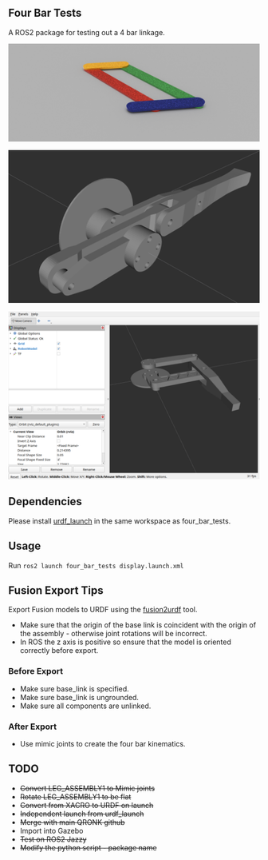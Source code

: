 ## Four Bar Tests

A ROS2 package for testing out a 4 bar linkage.

![Alt text](./images/4Bar-Top.png "Four Bar Linkage CAD")

![Alt text](./images/Leg-Assembly.png "Qronk_leg in RVIZ")

![Alt text](./images/Jazzy.png "Latest design running on ROS2 Jazzy")

## Dependencies

Please install [urdf_launch](https://github.com/ros/urdf_launch) in the same workspace as four_bar_tests.

## Usage

Run ```ros2 launch four_bar_tests display.launch.xml```

## Fusion Export Tips
Export Fusion models to URDF using the [fusion2urdf](https://github.com/16cra40/fusion2urdf) tool.
* Make sure that the origin of the base link is coincident with the origin of the assembly - otherwise joint rotations will be incorrect.
* In ROS the z axis is positive so ensure that the model is oriented correctly before export.
### Before Export
* Make sure base_link is specified.
* Make sure base_link is ungrounded.
* Make sure all components are unlinked.

### After Export
* Use mimic joints to create the four bar kinematics.

## TODO
* ~~Convert LEG_ASSEMBLY1 to Mimic joints~~
* ~~Rotate LEG_ASSEMBLY1 to be flat~~
* ~~Convert from XACRO to URDF on launch~~
* ~~Independent launch from urdf_launch~~
* ~~Merge with main QRONK github~~
* Import into Gazebo
* ~~Test on ROS2 Jazzy~~
* ~~Modify the python script - package name~~